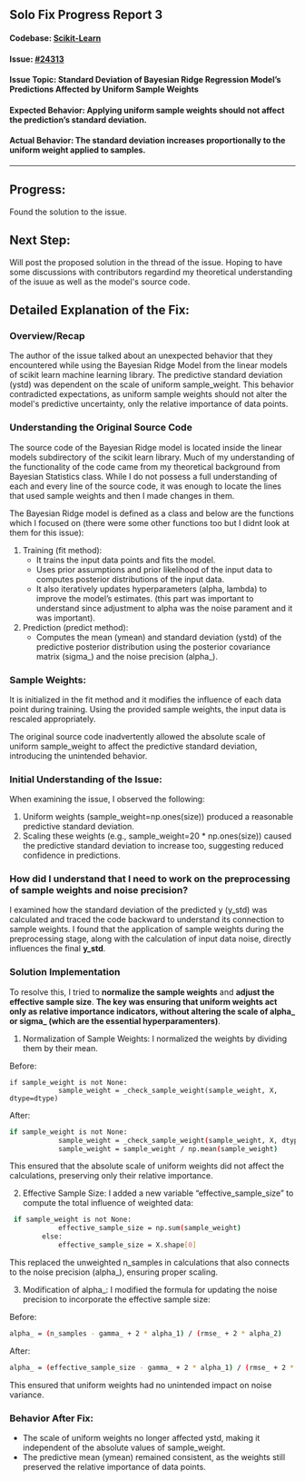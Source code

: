 ## Solo Fix Progress Report 3

#### Codebase: [Scikit-Learn](https://github.com/scikit-learn/scikit-learn)
#### Issue: [#24313](https://github.com/scikit-learn/scikit-learn/issues/24313)
#### Issue Topic: Standard Deviation of Bayesian Ridge Regression Model’s Predictions Affected by Uniform Sample Weights
#### Expected Behavior: Applying uniform sample weights should not affect the prediction’s standard deviation.
#### Actual Behavior: The standard deviation increases proportionally to the uniform weight applied to samples.
------------------------------------------------------------------------------------------------------------------------------------------------------------------

## Progress:
Found the solution to the issue.

## Next Step:
Will post the proposed solution in the thread of the issue. Hoping to have some discussions with contributors regardind my theoretical understanding of the isuue as well as the model's source code.

## Detailed Explanation of the Fix:

### Overview/Recap
The author of the issue talked about an unexpected behavior that they encountered while using the Bayesian Ridge Model from the linear models of scikit learn machine learning library. The predictive standard deviation (ystd) was dependent on the scale of uniform sample_weight. This behavior contradicted expectations, as uniform sample weights should not alter the model's predictive uncertainty, only the relative importance of data points. 

### Understanding the Original Source Code
The source code of the Bayesian Ridge model is located inside the linear models subdirectory of the scikit learn library. Much of my understanding of the functionality of the code came from my theoretical background from Bayesian Statistics class. While I do not possess a full understanding of each and every line of the source code, it was enough to locate the lines that used sample weights and then I made changes in them. 

The Bayesian Ridge model is defined as a class and below are the functions which I focused on (there were some other functions too but I didnt look at them for this issue):
1. Training (fit method):
   - It trains the input data points and fits the model.
   - Uses prior assumptions and prior likelihood of the input data to computes posterior distributions of the input data.
   - It also iteratively updates hyperparameters (alpha, lambda) to improve the model’s estimates. (this part was important to understand since adjustment to alpha was the noise parament and it was important).
2. Prediction (predict method):
   - Computes the mean (ymean) and standard deviation (ystd) of the predictive posterior distribution using the posterior covariance matrix (sigma_) and the noise precision (alpha_).

### Sample Weights:
It is initialized in the fit method and it modifies the influence of each data point during training. Using the provided sample weights, the input data is rescaled appropriately.
  
The original source code inadvertently allowed the absolute scale of uniform sample_weight to affect the predictive standard deviation, introducing the unintended behavior.

### Initial Understanding of the Issue:
When examining the issue, I observed the following:
1. Uniform weights (sample_weight=np.ones(size)) produced a reasonable predictive standard deviation.
2. Scaling these weights (e.g., sample_weight=20 * np.ones(size)) caused the predictive standard deviation to increase too, suggesting reduced confidence in predictions.


### How did I understand that I need to work on the preprocessing of sample weights and noise precision?
I examined how the standard deviation of the predicted y (y_std) was calculated and traced the code backward to understand its connection to sample weights. I found that the application of sample weights during the preprocessing stage, along with the calculation of input data noise, directly influences the final **y_std**.

### Solution Implementation
To resolve this, I tried to **normalize the sample weights** and **adjust the effective sample size**. **The key was ensuring that uniform weights act only as relative importance indicators, without altering the scale of alpha_ or sigma_ (which are the essential hyperparamenters)**.
1. Normalization of Sample Weights: I normalized the weights by dividing them by their mean.
   
Before:
```
if sample_weight is not None:
            sample_weight = _check_sample_weight(sample_weight, X, dtype=dtype)
```
After:
```bash
if sample_weight is not None:
            sample_weight = _check_sample_weight(sample_weight, X, dtype=dtype)
            sample_weight = sample_weight / np.mean(sample_weight)
```
This ensured that the absolute scale of uniform weights did not affect the calculations, preserving only their relative importance.

2. Effective Sample Size:
I  added a new variable “effective_sample_size” to compute the total influence of weighted data:
```bash
 if sample_weight is not None:
            effective_sample_size = np.sum(sample_weight)
        else:
            effective_sample_size = X.shape[0]
```
This replaced the unweighted n_samples in calculations that also connects to the noise precision (alpha_), ensuring proper scaling.

3. Modification of alpha_:
I modified the formula for updating the noise precision to incorporate the effective sample size:

Before:
```bash
alpha_ = (n_samples - gamma_ + 2 * alpha_1) / (rmse_ + 2 * alpha_2)
```
After:
```bash
alpha_ = (effective_sample_size - gamma_ + 2 * alpha_1) / (rmse_ + 2 * alpha_2)
```
This ensured that uniform weights had no unintended impact on noise variance.

### Behavior After Fix:
   - The scale of uniform weights no longer affected ystd, making it independent of the absolute values of sample_weight.
   - The predictive mean (ymean) remained consistent, as the weights still preserved the relative importance of data points.




